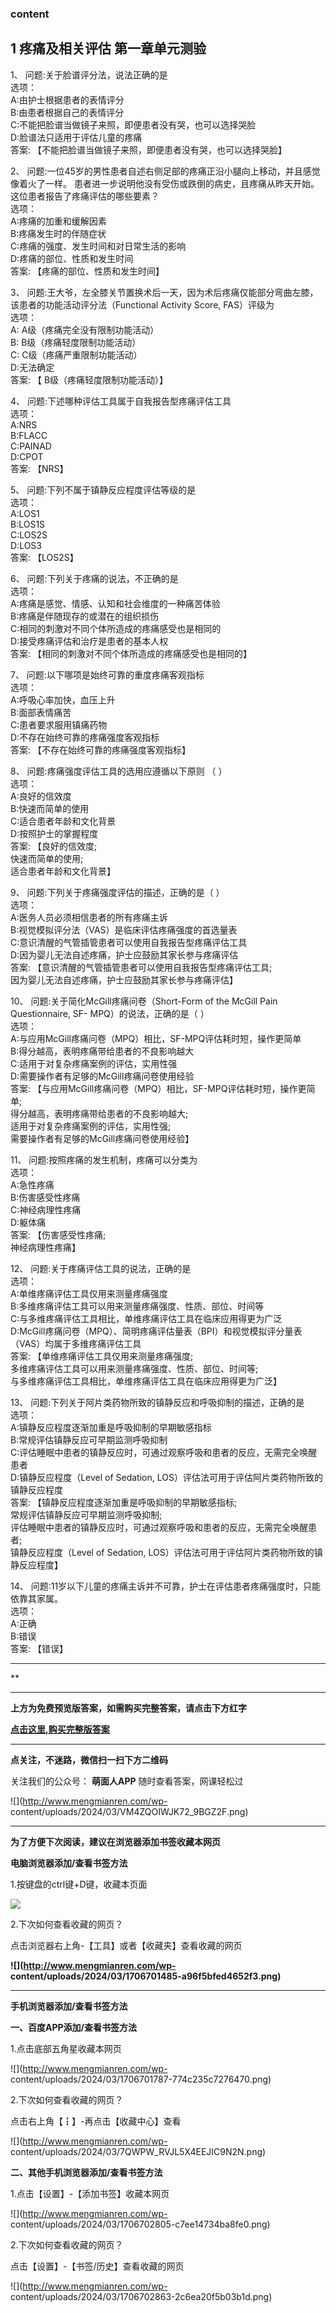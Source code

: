 ### content

## 1 疼痛及相关评估 第一章单元测验

1、 问题:关于脸谱评分法，说法正确的是  
选项：  
A:由护士根据患者的表情评分  
B:由患者根据自己的表情评分  
C:不能把脸谱当做镜子来照，即便患者没有哭，也可以选择哭脸  
D:脸谱法只适用于评估儿童的疼痛  
答案: 【不能把脸谱当做镜子来照，即便患者没有哭，也可以选择哭脸】  

2、 问题:一位45岁的男性患者自述右侧足部的疼痛正沿小腿向上移动，并且感觉像着火了一样。
患者进一步说明他没有受伤或跌倒的病史，且疼痛从昨天开始。这位患者报告了疼痛评估的哪些要素？  
选项：  
A:疼痛的加重和缓解因素  
B:疼痛发生时的伴随症状  
C:疼痛的强度、发生时间和对日常生活的影响  
D:疼痛的部位、性质和发生时间  
答案: 【疼痛的部位、性质和发生时间】

3、 问题:王大爷，左全膝关节置换术后一天，因为术后疼痛仅能部分弯曲左膝，该患者的功能活动评分法（Functional Activity Score,
FAS）评级为  
选项：  
A: A级（疼痛完全没有限制功能活动）  
B: B级（疼痛轻度限制功能活动）  
C: C级（疼痛严重限制功能活动）  
D:无法确定  
答案: 【 B级（疼痛轻度限制功能活动）】

4、 问题:下述哪种评估工具属于自我报告型疼痛评估工具  
选项：  
A:NRS  
B:FLACC  
C:PAINAD  
D:CPOT  
答案: 【NRS】

5、 问题:下列不属于镇静反应程度评估等级的是  
选项：  
A:LOS1  
B:LOS1S  
C:LOS2S  
D:LOS3  
答案: 【LOS2S】

6、 问题:下列关于疼痛的说法，不正确的是  
选项：  
A:疼痛是感觉、情感、认知和社会维度的一种痛苦体验  
B:疼痛是伴随现存的或潜在的组织损伤  
C:相同的刺激对不同个体所造成的疼痛感受也是相同的  
D:接受疼痛评估和治疗是患者的基本人权  
答案: 【相同的刺激对不同个体所造成的疼痛感受也是相同的】

7、 问题:以下哪项是始终可靠的重度疼痛客观指标  
选项：  
A:呼吸心率加快，血压上升  
B:面部表情痛苦  
C:患者要求服用镇痛药物  
D:不存在始终可靠的疼痛强度客观指标  
答案: 【不存在始终可靠的疼痛强度客观指标】

8、 问题:疼痛强度评估工具的选用应遵循以下原则 （  ）  
选项：  
A:良好的信效度  
B:快速而简单的使用  
C:适合患者年龄和文化背景  
D:按照护士的掌握程度  
答案: 【良好的信效度;  
快速而简单的使用;  
适合患者年龄和文化背景】

9、 问题:下列关于疼痛强度评估的描述，正确的是（ ）  
选项：  
A:医务人员必须相信患者的所有疼痛主诉  
B:视觉模拟评分法（VAS）是临床评估疼痛强度的首选量表  
C:意识清醒的气管插管患者可以使用自我报告型疼痛评估工具  
D:因为婴儿无法自述疼痛，护士应鼓励其家长参与疼痛评估  
答案: 【意识清醒的气管插管患者可以使用自我报告型疼痛评估工具;  
因为婴儿无法自述疼痛，护士应鼓励其家长参与疼痛评估】

10、 问题:关于简化McGill疼痛问卷（Short-Form of the McGill Pain Questionnaire, SF-
MPQ）的说法，正确的是（  ）  
选项：  
A:与应用McGill疼痛问卷（MPQ）相比，SF-MPQ评估耗时短，操作更简单  
B:得分越高，表明疼痛带给患者的不良影响越大  
C:适用于对复杂疼痛案例的评估，实用性强  
D:需要操作者有足够的McGill疼痛问卷使用经验  
答案: 【与应用McGill疼痛问卷（MPQ）相比，SF-MPQ评估耗时短，操作更简单;  
得分越高，表明疼痛带给患者的不良影响越大;  
适用于对复杂疼痛案例的评估，实用性强;  
需要操作者有足够的McGill疼痛问卷使用经验】

11、 问题:按照疼痛的发生机制，疼痛可以分类为  
选项：  
A:急性疼痛  
B:伤害感受性疼痛  
C:神经病理性疼痛  
D:躯体痛  
答案: 【伤害感受性疼痛;  
神经病理性疼痛】

12、 问题:关于疼痛评估工具的说法，正确的是  
选项：  
A:单维疼痛评估工具仅用来测量疼痛强度  
B:多维疼痛评估工具可以用来测量疼痛强度、性质、部位、时间等  
C:与多维疼痛评估工具相比，单维疼痛评估工具在临床应用得更为广泛  
D:McGill疼痛问卷（MPQ）、简明疼痛评估量表（BPI）和视觉模拟评分量表（VAS）均属于多维疼痛评估工具  
答案: 【单维疼痛评估工具仅用来测量疼痛强度;  
多维疼痛评估工具可以用来测量疼痛强度、性质、部位、时间等;  
与多维疼痛评估工具相比，单维疼痛评估工具在临床应用得更为广泛】

13、 问题:下列关于阿片类药物所致的镇静反应和呼吸抑制的描述，正确的是  
选项：  
A:镇静反应程度逐渐加重是呼吸抑制的早期敏感指标  
B:常规评估镇静反应可早期监测呼吸抑制  
C:评估睡眠中患者的镇静反应时，可通过观察呼吸和患者的反应，无需完全唤醒患者  
D:镇静反应程度（Level of Sedation, LOS）评估法可用于评估阿片类药物所致的镇静反应程度  
答案: 【镇静反应程度逐渐加重是呼吸抑制的早期敏感指标;  
常规评估镇静反应可早期监测呼吸抑制;  
评估睡眠中患者的镇静反应时，可通过观察呼吸和患者的反应，无需完全唤醒患者;  
镇静反应程度（Level of Sedation, LOS）评估法可用于评估阿片类药物所致的镇静反应程度】

14、 问题:11岁以下儿童的疼痛主诉并不可靠，护士在评估患者疼痛强度时，只能依靠其家属。  
选项：  
A:正确  
B:错误  
答案: 【错误】

* * *

**

* * *

**上方为免费预览版答案，如需购买完整答案，请点击下方红字**

[**点击这里,购买完整版答案**](http://mooc.mengmianren.com/mooc2/109509.html)

* * *

**点关注，不迷路，微信扫一扫下方二维码**

关注我们的公众号： **萌面人APP** 随时查看答案，网课轻松过

![](http://www.mengmianren.com/wp-
content/uploads/2024/03/VM4ZQOIWJK72_9BGZ2F.png)

* * *

**为了方便下次阅读，建议在浏览器添加书签收藏本网页**

**电脑浏览器添加/查看书签方法**

1.按键盘的ctrl键+D键，收藏本页面

![](http://www.mengmianren.com/wp-content/uploads/2024/03/AF9T_JKKHAJN.png)

2.下次如何查看收藏的网页？

点击浏览器右上角-【工具】或者【收藏夹】查看收藏的网页

**![](http://www.mengmianren.com/wp-
content/uploads/2024/03/1706701485-a96f5bfed4652f3.png)**

* * *

**手机浏览器添加/查看书签方法**

**一、百度APP添加/查看书签方法**

1.点击底部五角星收藏本网页

![](http://www.mengmianren.com/wp-
content/uploads/2024/03/1706701787-774c235c7276470.png)

2.下次如何查看收藏的网页？

点击右上角【┇】-再点击【收藏中心】查看

![](http://www.mengmianren.com/wp-
content/uploads/2024/03/7QWPW_RVJL5X4EEJIC9N2N.png)

**二、其他手机浏览器添加/查看书签方法**

1.点击【设置】-【添加书签】收藏本网页

![](http://www.mengmianren.com/wp-
content/uploads/2024/03/1706702805-c7ee14734ba8fe0.png)

2.下次如何查看收藏的网页？

点击【设置】-【书签/历史】查看收藏的网页

![](http://www.mengmianren.com/wp-
content/uploads/2024/03/1706702863-2c6ea20f5b03b1d.png)

